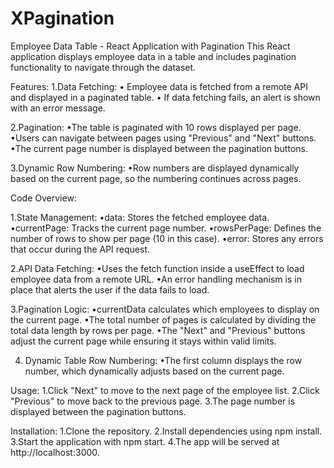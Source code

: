 # XPagination<br> 
Employee Data Table - React Application with Pagination
This React application displays employee data in a table and includes pagination functionality to navigate through the dataset.

Features:
1.Data Fetching:
    • Employee data is fetched from a remote API and displayed in a paginated table.
    • If data fetching fails, an alert is shown with an error message.
    
2.Pagination:
    •The table is paginated with 10 rows displayed per page.
    •Users can navigate between pages using "Previous" and "Next" buttons.
    •The current page number is displayed between the pagination buttons.

3.Dynamic Row Numbering:
   •Row numbers are displayed dynamically based on the current page, so the 
numbering continues across pages.

Code Overview:

1.State Management:
   •data: Stores the fetched employee data.
   •currentPage: Tracks the current page number.
   •rowsPerPage: Defines the number of rows to show per page (10 in this case).
   •error: Stores any errors that occur during the API request.

2.API Data Fetching:
   •Uses the fetch function inside a useEffect to load employee data from a remote URL.
   •An error handling mechanism is in place that alerts the user if the data fails to load.

3.Pagination Logic:
   •currentData calculates which employees to display on the current page.
   •The total number of pages is calculated by dividing the total data length by rows per page.
   •The "Next" and "Previous" buttons adjust the current page while ensuring it stays within valid limits.

4. Dynamic Table Row Numbering:
   •The first column displays the row number, which dynamically adjusts based on the current page.

Usage:
1.Click "Next" to move to the next page of the employee list.
2.Click "Previous" to move back to the previous page.
3.The page number is displayed between the pagination buttons.

Installation:
1.Clone the repository.
2.Install dependencies using npm install.
3.Start the application with npm start.
4.The app will be served at http://localhost:3000.
